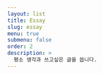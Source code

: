 ```yaml
---
layout: list
title: Essay
slug: essay
menu: true
submenu: false
order: 2
description: >
  평소 생각과 쓰고싶은 글을 씁니다.
---
```

